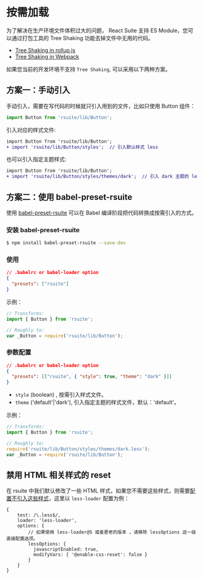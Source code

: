 # 按需加载

为了解决在生产环境文件体积过大的问题， React Suite 支持 ES Module，您可以通过打包工具的 Tree Shaking 功能去掉文件中无用的代码。

- [Tree Shaking in rollup.js](https://rollupjs.org/guide/en/#tree-shaking)
- [Tree Shaking in Webpack](https://webpack.js.org/guides/tree-shaking/)

如果您当前的开发环境不支持 `Tree Shaking`, 可以采用以下两种方案。

## 方案一：手动引入

手动引入，需要在写代码的时候就只引入用到的文件，比如只使用 Button 组件：

```js
import Button from 'rsuite/lib/Button';
```

引入对应的样式文件:

```diff
import Button from 'rsuite/lib/Button';
+ import 'rsuite/lib/Button/styles';  // 引入默认样式 less
```

也可以引入指定主题样式:

```diff
import Button from 'rsuite/lib/Button';
+ import 'rsuite/lib/Button/styles/themes/dark';  // 引入 dark 主题的 less
```

## 方案二：使用 babel-preset-rsuite

使用 [babel-preset-rsuite](https://github.com/rsuite/babel-preset-rsuite) 可以在 Babel 编译阶段把代码转换成按需引入的方式。

### 安装 babel-preset-rsuite

```bash
$ npm install babel-preset-rsuite --save-dev
```

### 使用

```json
// .babelrc or babel-loader option
{
  "presets": ["rsuite"]
}
```

示例：

```js
// Transforms:
import { Button } from 'rsuite';

// Roughly to:
var _Button = require('rsuite/lib/Button');
```

### 参数配置

```json
// .babelrc or babel-loader option
{
  "presets": [["rsuite", { "style": true, "theme": "dark" }]]
}
```

- `style` (boolean) , 按需引入样式文件。
- `theme` ('default'|'dark'), 引入指定主题的样式文件，默认：'default'。

示例：

```js
// Transforms:
import { Button } from 'rsuite';

// Roughly to:
require('rsuite/lib/Button/styles/themes/dark.less');
var _Button = require('rsuite/lib/Button');
```

## 禁用 HTML 相关样式的 reset

在 rsuite 中我们默认修改了一些 HTML 样式，如果您不需要这些样式，则需要[配置不引入这些样式][config-reset-import]，这里以 `less-loader` 配置为例：

```
{
    test: /\.less$/,
    loader: 'less-loader',
    options: {
        // 如果使用 less-loader@5 或者更老的版本 ，请移除 lessOptions 这一级直接配置选项。
        lessOptions: {
          javascriptEnabled: true,
          modifyVars: { '@enable-css-reset': false }
        }
    }
}
```

[config-reset-import]: /guide/themes#禁用%20reset%20相关样式引用
